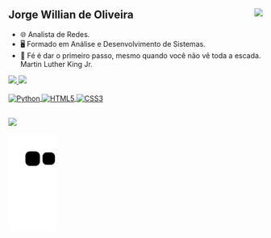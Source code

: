 ## Jorge Willian de Oliveira<img align="right" src="https://profile-counter.glitch.me/{jw-oliveira}/count.svg" />
- 🌐 Analista de Redes.
- 🖥 Formado em Análise e Desenvolvimento de Sistemas.
- 🙏 Fé é dar o primeiro passo, mesmo quando você não vê toda a escada. Martin Luther King Jr.

<div align="left">
  <a href="https://github.com/jw-oliveira">
  <img height="150em" src="https://github-readme-stats.vercel.app/api?username=jw-oliveira&show_icons=true&theme=github_dark&include_all_commits=True&count_private=True&hide_border=True&locale=pt-br"/>
  <img height="150em" src="https://github-readme-stats.vercel.app/api/top-langs/?username=jw-oliveira&hide_border=True&layout=compact&langs_count=7&theme=github_dark&locale=pt-br"/>
</div>
 
<div style="display: inline_block"><br>  
  <img align="center" alt="Python" height="25" src="https://img.shields.io/badge/Python-14354C?style=for-the-badge&logo=python&logoColor=white">
  <img align="center" alt="HTML5" height="25" src="https://img.shields.io/badge/HTML5-E34F26?style=for-the-badge&logo=html5&logoColor=white">
  <img align="center" alt="CSS3" height="25" src="https://img.shields.io/badge/CSS3-1572B6?style=for-the-badge&logo=css3&logoColor=white">
</div>

##
  
<div> 
  <a href="https://www.linkedin.com/in/jw-oliveira/" target="_blank"><img height="25" src="https://img.shields.io/badge/-LinkedIn-%230077B5?style=for-the-badge&logo=linkedin&logoColor=white" target="_blank"></a>
</div>
  
![snake gif](https://github.com/jw-oliveira/jw-oliveira/blob/output/github-contribution-grid-snake.svg)
